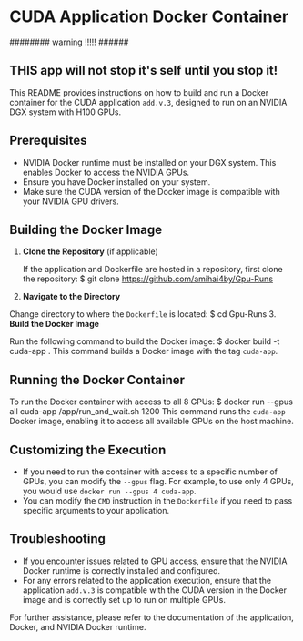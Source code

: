 # CUDA Application Docker Container
######## warning !!!!!  ######
##  THIS app will not stop it's self until you stop it! ###
This README provides instructions on how to build and run a Docker container for the CUDA application `add.v.3`, designed to run on an NVIDIA DGX system with H100 GPUs.

## Prerequisites

- NVIDIA Docker runtime must be installed on your DGX system. This enables Docker to access the NVIDIA GPUs.
- Ensure you have Docker installed on your system.
- Make sure the CUDA version of the Docker image is compatible with your NVIDIA GPU drivers.

## Building the Docker Image

1. **Clone the Repository** (if applicable)

   If the application and Dockerfile are hosted in a repository, first clone the repository:
  $ git clone https://github.com/amihai4by/Gpu-Runs
2. **Navigate to the Directory**

Change directory to where the `Dockerfile` is located:
  $ cd Gpu-Runs
3. **Build the Docker Image**

Run the following command to build the Docker image:
  $ docker build -t cuda-app .
This command builds a Docker image with the tag `cuda-app`.

## Running the Docker Container

To run the Docker container with access to all 8 GPUs:
  $ docker run --gpus all cuda-app /app/run_and_wait.sh 1200
This command runs the `cuda-app` Docker image, enabling it to access all available GPUs on the host machine.

## Customizing the Execution

- If you need to run the container with access to a specific number of GPUs, you can modify the `--gpus` flag. For example, to use only 4 GPUs, you would use `docker run --gpus 4 cuda-app`.
- You can modify the `CMD` instruction in the `Dockerfile` if you need to pass specific arguments to your application.

## Troubleshooting

- If you encounter issues related to GPU access, ensure that the NVIDIA Docker runtime is correctly installed and configured.
- For any errors related to the application execution, ensure that the application `add.v.3` is compatible with the CUDA version in the Docker image and is correctly set up to run on multiple GPUs.

For further assistance, please refer to the documentation of the application, Docker, and NVIDIA Docker runtime.
